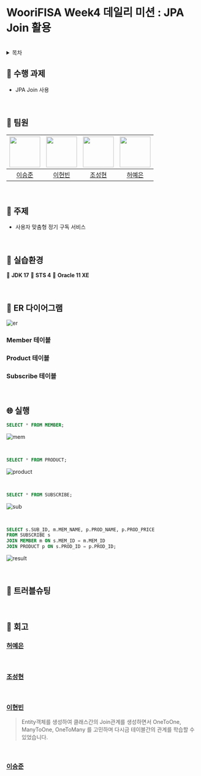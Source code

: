 # WooriFISA Week4 데일리 미션 : JPA Join 활용

<br/>

<details>
  <summary>목차</summary>  
  
  - [수행 과제](#notebook-수행-과제)
  - [팀원](#raising_hand-팀원)
  - [주제](#memo-주제)
  - [실습환경](rocket-#실습환경)
  - [ER 다이어그램](#floppy_disk-ER-다이어그램)
  - [실행](#globe_with_meridians-실행)
  - [트러블슈팅](#hammer-트러블슈팅)
  - [회고](#thought_balloon-회고)

</details>

## :notebook: 수행 과제
- JPA Join 사용

<br/>

## :raising_hand: 팀원
|<img src="https://github.com/leesj000603.png" width="80">|<img src="https://github.com/been980804.png" width="80">|<img src="https://github.com/cshharry.png" width="80">|<img src="https://github.com/yyyeun.png" width="80">|
|:---:|:---:|:---:|:---:|
|[이승준](https://github.com/leesj000603)|[이현빈](https://github.com/been980804)|[조성현](https://github.com/cshharry)|[허예은](https://github.com/yyyeun)|

<br/>

## :memo: 주제
- 사용자 맞춤형 정기 구독 서비스

<br/>

## :rocket: 실습환경
:green_heart: **JDK 17**
:bookmark: **STS 4** 
:book: **Oracle 11 XE**

<br/>

## :floppy_disk: ER 다이어그램
![er](https://github.com/user-attachments/assets/adedb1f6-cbcb-40ea-9e66-fb537fd3ef55)

### Member 테이블
### Product 테이블
### Subscribe 테이블

<br/>

## :globe_with_meridians: 실행
```sql
SELECT * FROM MEMBER;
```
![mem](https://github.com/user-attachments/assets/87aec6e7-8f0e-4d67-95e7-aca10278be4b)

<br/>

```sql
SELECT * FROM PRODUCT;
```
![product](https://github.com/user-attachments/assets/8908170f-3806-46c6-9288-daefd56a91bf)

<br/>

```sql
SELECT * FROM SUBSCRIBE;
```

![sub](https://github.com/user-attachments/assets/51f671f3-8013-4ef9-83cb-3c6a7503ed4d)

<br/>

```sql
SELECT s.SUB_ID, m.MEM_NAME, p.PROD_NAME, p.PROD_PRICE
FROM SUBSCRIBE s
JOIN MEMBER m ON s.MEM_ID = m.MEM_ID 
JOIN PRODUCT p ON s.PROD_ID = p.PROD_ID;
```
![result](https://github.com/user-attachments/assets/a950f4c7-74ff-4fea-8bfe-fc19a049144c)

<br/>

## :hammer: 트러블슈팅



<br/>

## :thought_balloon: 회고
### [허예은](https://github.com/yyyeun)
> 
<br/>

### [조성현](https://github.com/cshharry)
> 
<br/>

### [이현빈](https://github.com/been980804)
> Entity객체를 생성하여 클래스간의 Join관계를 생성하면서 OneToOne, ManyToOne, OneToMany 를 고민하며 다시금 테이블간의 관계를 학습할 수 있었습니다.
<br/>

### [이승준](https://github.com/leesj000603)
> 
<br/>
